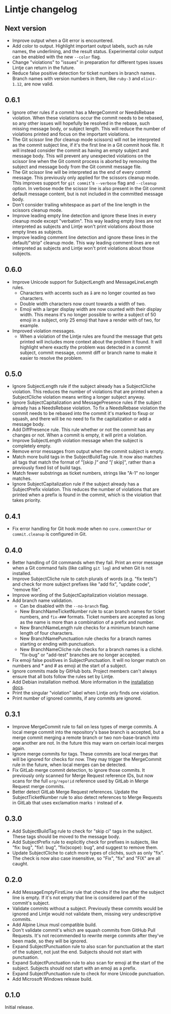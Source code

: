 # Lintje changelog

## Next version

- Improve output when a Git error is encountered.
- Add color to output. Highlight important output labels, such as rule names,
  the underlining, and the result status. Experimental color output can be
  enabled with the new `--color` flag.
- Change "violations" to "issues" in preparation for different types issues
  Lintje can return in the future.
- Reduce false positive detection for ticket numbers in branch names. Branch
  names with version numbers in them, like `ruby-3` and `elixir-1.12`, are now
  valid.

## 0.6.1

- Ignore other rules if a commit has a MergeCommit or NeedsRebase violation.
  When these violations occur the commit needs to be rebased, so any other
  issues will hopefully be resolved in the rebase, such missing message body,
  or subject length. This will reduce the number of violations printed and
  focus on the important violations.
- The Git scissor line (for cleanup mode scissors) will not be interpreted as
  the commit subject line, if it's the first line in a Git commit hook file. It
  will instead consider the commit as having an empty subject and message body.
  This will prevent any unexpected violations on the scissor line when the Git
  commit process is aborted by removing the subject and message body from the
  Git commit message file.
- The Git scissor line will be interpreted as the end of every commit message.
  This previously only applied for the scissors cleanup mode. This improves
  support for `git commit`'s `--verbose` flag and `--cleanup` option. In
  verbose mode the scissor line is also present in the Git commit default
  message content, but is not included in the committed message body.
- Don't consider trailing whitespace as part of the line length in the scissors
  cleanup mode.
- Improve leading empty line detection and ignore these lines in every cleanup
  mode except "verbatim". This way leading empty lines are not interpreted as
  subjects and Lintje won't print violations about those empty lines as
  subjects.
- Improve leading comment line detection and ignore these lines in the
  default/"strip" cleanup mode. This way leading comment lines are not
  interpreted as subjects and Lintje won't print violations about those
  subjects.

## 0.6.0

- Improve Unicode support for SubjectLength and MessageLineLength rules.
    - Characters with accents such as `a̐` are no longer counted as two
      characters.
    - Double width characters now count towards a width of two.
    - Emoji with a larger display width are now counted with
      their display width. This means it's no longer possible to write a
      subject of 50 emoji in a subject, only 25 emoji that have a render with
      of two, for example.
- Improved violation messages.
    - When a violation of the Lintje rules are found the message that gets
      printed will includes more context about the problem it found. It will
      highlight where exactly the problem was detected in a commit subject,
      commit message, commit diff or branch name to make it easier to resolve
      the problem.

## 0.5.0

- Ignore SubjectLength rule if the subject already has a SubjectCliche
  violation. This reduces the number of violations that are printed when a
  SubjectCliche violation means writing a longer subject anyway.
- Ignore SubjectCapitalization and MessagePresence rules if the subject already
  has a NeedsRebase violation. To fix a NeedsRebase violation the commit needs
  to be rebased into the commit it's marked to fixup or squash, and there will
  be no need to fix the capitalization or add a message body.
- Add DiffPresence rule. This rule whether or not the commit has any changes or
  not. When a commit is empty, it will print a violation.
- Improve SubjectLength violation message when the subject is completely empty.
- Remove error messages from output when the commit subject is empty.
- Match more build tags in the SubjectBuildTag rule. It now also matches all
  tags that match the format of "[skip *]" and "[* skip]", rather than a
  previously fixed list of build tags.
- Match fewer substrings as ticket numbers, strings like "A-1" no longer
  matches.
- Ignore SubjectCapitalization rule if the subject already has a SubjectPrefix
  violation. This reduces the number of violations that are printed when a
  prefix is found in the commit, which is the violation that takes priority.

## 0.4.1

- Fix error handling for Git hook mode when no `core.commentChar` or
  `commit.cleanup` is configured in Git.

## 0.4.0

- Better handling of Git commands when they fail. Print an error message when a
  Git command fails (like calling `git log`) and when Git is not
  installed.
- Improve SubjectCliche rule to catch plurals of words (e.g. "fix tests") and
  check for more subject prefixes like "add fix", "update code", "remove file".
- Improve wording of the SubjectCapitalization violation message.
- Add branch name validation.
    - Can be disabled with the `--no-branch` flag.
    - New BranchNameTicketNumber rule to scan branch names for ticket numbers,
      and `fix-###` formats. Ticket numbers are accepted as long as the name is
      more than a combination of a prefix and number.
    - New BranchNameLength rule checks for a minimum branch name length of four
      characters.
    - New BranchNamePunctuation rule checks for a branch names starting or
      ending with punctuation.
    - New BranchNameCliche rule checks for a branch names is a cliché.
      "fix-bug" or "add-test" branches are no longer accepted.
- Fix emoji false positives in SubjectPunctuation. It will no longer match on
  numbers and * and # as emoji at the start of a subject.
- Ignore commits made by GitHub bots. Project members can't always ensure that
  all bots follow the rules set by Lintje.
- Add Debian installation method. More information in the
  [installation docs](doc/installation.md).
- Print the singular "violation" label when Lintje only finds one violation.
- Print number of ignored commits, if any commits are ignored.

## 0.3.1

- Improve MergeCommit rule to fail on less types of merge commits. A local
  merge commit into the repository's base branch is accepted, but a merge
  commit merging a remote branch or two non-base-branch into one another are
  not. In the future this may warn on certain local merges again.
- Ignore merge commits for tags. These commits are local merges that will be
  ignored for checks for now. They may trigger the MergeCommit rule in the
  future, when local merges can be detected.
- Fix GitLab merge commit detection, to ignore those commits. It previously
  only scanned for Merge Request reference IDs, but now scans for the full
  `org/repo!id` reference used by GitLab in Merge Request merge commits.
- Better detect GitLab Merge Request references. Update the SubjectTicketNumber
  rule to also detect references to Merge Requests in GitLab that uses
  exclamation marks `!` instead of `#`.

## 0.3.0

- Add SubjectBuildTag rule to check for "skip ci" tags in the subject. These
  tags should be moved to the message body.
- Add SubjectPrefix rule to explicitly check for prefixes in subjects, like
  "fix: bug", "fix!: bug", "fix(scope): bug", and suggest to remove them.
- Update SubjectCliche to catch more types of clichés, such as only "fix". The
  check is now also case insensitive, so "Fix", "fix" and "FIX" are all caught.

## 0.2.0

- Add MessageEmptyFirstLine rule that checks if the line after the subject line
  is empty. If it's not empty that line is considered part of the commit's
  subject.
- Validate commits without a subject. Previously these commits would be ignored
  and Lintje would not validate them, missing very undescriptive commits.
- Add Alpine Linux musl compatible build.
- Don't validate commit's which are squash commits from GitHub Pull Requests.
  It's not recommended to rewrite merge commits after they've been made, so
  they will be ignored.
- Expand SubjectPunctuation rule to also scan for punctuation at the start of
  the subject, not just the end. Subjects should not start with punctuation.
- Expand SubjectPunctuation rule to also scan for emoji at the start of
  the subject. Subjects should not start with an emoji as a prefix.
- Expand SubjectPunctuation rule to check for more Unicode punctuation.
- Add Microsoft Windows release build.

## 0.1.0

Initial release.
